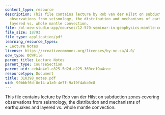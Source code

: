 ```yaml
---
content_type: resource
description: This file contains lecture by Rob van der Hilst on subduction zones covering
  observations from seismology, the distribution and mechanisms of earthquakes and
  layered vs. whole mantle convection.
file: /ol-ocw-studio-app/courses/12-570-seminar-in-geophysics-mantle-convection-spring-1998/90bbbf6d0e14a1a04e7f9a19f4aba0c8_310398_notes.pdf
file_size: 18793
file_type: application/pdf
learning_resource_types:
- Lecture Notes
license: https://creativecommons.org/licenses/by-nc-sa/4.0/
ocw_type: OCWFile
parent_title: Lecture Notes
parent_type: CourseSection
parent_uid: eeb4e4e1-e825-5d2d-e225-360cc19a4cee
resourcetype: Document
title: 310398_notes.pdf
uid: 90bbbf6d-0e14-a1a0-4e7f-9a19f4aba0c8
---
```

This file contains lecture by Rob van der Hilst on subduction zones covering observations from seismology, the distribution and mechanisms of earthquakes and layered vs. whole mantle convection.